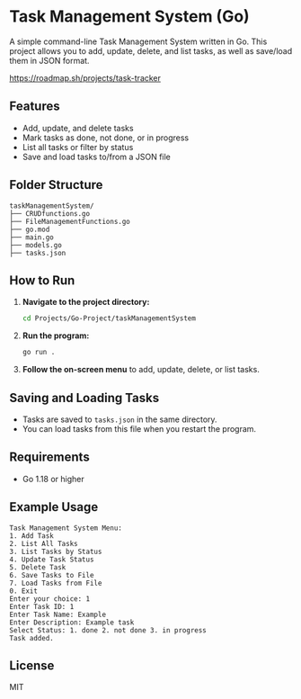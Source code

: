 # Task Management System (Go)

A simple command-line Task Management System written in Go. This project allows you to add, update, delete, and list tasks, as well as save/load them in JSON format.

https://roadmap.sh/projects/task-tracker

## Features
- Add, update, and delete tasks
- Mark tasks as done, not done, or in progress
- List all tasks or filter by status
- Save and load tasks to/from a JSON file

## Folder Structure
```
taskManagementSystem/
├── CRUDfunctions.go
├── FileManagementFunctions.go
├── go.mod
├── main.go
├── models.go
├── tasks.json
```

## How to Run

1. **Navigate to the project directory:**
   ```sh
   cd Projects/Go-Project/taskManagementSystem
   ```

2. **Run the program:**
   ```sh
   go run .
   ```

3. **Follow the on-screen menu** to add, update, delete, or list tasks.

## Saving and Loading Tasks
- Tasks are saved to `tasks.json` in the same directory.
- You can load tasks from this file when you restart the program.

## Requirements
- Go 1.18 or higher

## Example Usage
```
Task Management System Menu:
1. Add Task
2. List All Tasks
3. List Tasks by Status
4. Update Task Status
5. Delete Task
6. Save Tasks to File
7. Load Tasks from File
0. Exit
Enter your choice: 1
Enter Task ID: 1
Enter Task Name: Example
Enter Description: Example task
Select Status: 1. done 2. not done 3. in progress
Task added.
```

## License
MIT
